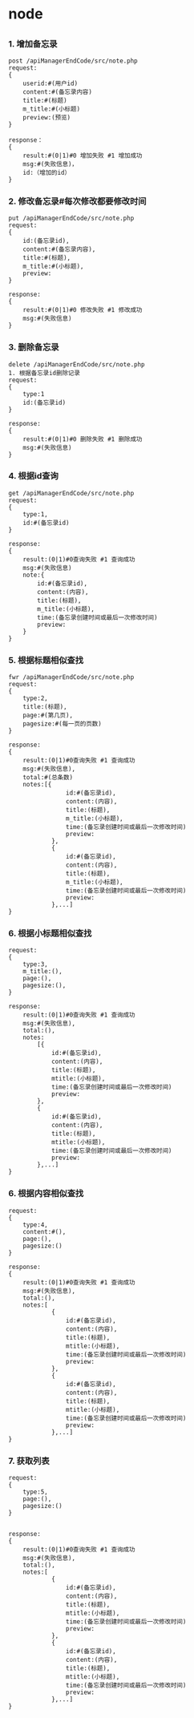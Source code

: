 # node

##

### 1. <a name='add'>增加备忘录</a>

	post /apiManagerEndCode/src/note.php
	request:
	{
		userid:#(用户id)
		content:#(备忘录内容)
		title:#(标题)
		m_title:#(小标题)
		preview:(预览)
	}
	
	response：
	{
		result:#(0|1)#0 增加失败 #1 增加成功
		msg:#(失败信息)，
		id:（增加的id）
	}


### 2. <a name='change'>修改备忘录</a>#每次修改都要修改时间
	
	put /apiManagerEndCode/src/note.php
	request:
	{
		id:(备忘录id),
		content:#(备忘录内容),
		title:#(标题),
		m_title:#(小标题),
		preview:
	}
	
	response:
	{
		result:#(0|1)#0 修改失败 #1 修改成功
		msg:#(失败信息)
	}


### 3. <a name='del'>删除备忘录</a>
	

	delete /apiManagerEndCode/src/note.php
	1. 根据备忘录id删除记录
	request:
	{
		type:1
		id:(备忘录id)
	}
	
	response:
	{
		result:#(0|1)#0 删除失败 #1 删除成功
		msg:#(失败信息)
	}


### 4. <a name='querybyid'>根据id查询</a>

	get /apiManagerEndCode/src/note.php
	request:
	{
		type:1,
		id:#(备忘录id)
	}
	
	response:
	{
		result:(0|1)#0查询失败 #1 查询成功
		msg:#(失败信息)
		note:{
			id:#(备忘录id),
			content:(内容),
			title:(标题),
			m_title:(小标题),
			time:(备忘录创建时间或最后一次修改时间)
			preview:
		}
	}

### 5. <a name='like_title'>根据标题相似查找</a>


	fwr /apiManagerEndCode/src/note.php
	request:
	{
		type:2,
		title:(标题),
		page:#(第几页),
		pagesize:#(每一页的页数)
	}
	
	response:
	{
		result:(0|1)#0查询失败 #1 查询成功
		msg:#(失败信息),
		total:#(总条数)
		notes:[{
					id:#(备忘录id),
					content:(内容),
					title:(标题),
					m_title:(小标题),
					time:(备忘录创建时间或最后一次修改时间)
					preview:
				},
				{
					id:#(备忘录id),
					content:(内容),
					title:(标题),
					m_title:(小标题),
					time:(备忘录创建时间或最后一次修改时间)
					preview:
				},...]
	}

### 6. <a name='like_m_title'>根据小标题相似查找</a>

	request:
	{
		type:3,
		m_title:(),
		page:(),
		pagesize:(),
	}
	
	response:
		result:(0|1)#0查询失败 #1 查询成功
		msg:#(失败信息),
		total:(),
		notes:
			[{
				id:#(备忘录id),
				content:(内容),
				title:(标题),
				mtitle:(小标题),
				time:(备忘录创建时间或最后一次修改时间)
				preview:
			},
			{
				id:#(备忘录id),
				content:(内容),
				title:(标题),
				mtitle:(小标题),
				time:(备忘录创建时间或最后一次修改时间)
				preview:
			},...]
	}

### 6. <a name='querybycontent'>根据内容相似查找</a>
	
	request:
	{
		type:4,
		content:#(),
		page:(),
		pagesize:()
	}
	
	response:
	{
		result:(0|1)#0查询失败 #1 查询成功
		msg:#(失败信息),
		total:(),
		notes:[
				{
					id:#(备忘录id),
					content:(内容),
					title:(标题),
					mtitle:(小标题),
					time:(备忘录创建时间或最后一次修改时间)
					preview:
				},
				{
					id:#(备忘录id),
					content:(内容),
					title:(标题),
					mtitle:(小标题),
					time:(备忘录创建时间或最后一次修改时间)
					preview:
				},...]
	}

### 7. 获取列表

	request:
	{
		type:5,
		page:(),
		pagesize:()
	}


	response:
	{
		result:(0|1)#0查询失败 #1 查询成功
		msg:#(失败信息),
		total:(),
		notes:[
				{
					id:#(备忘录id),
					content:(内容),
					title:(标题),
					mtitle:(小标题),
					time:(备忘录创建时间或最后一次修改时间)
					preview:
				},
				{
					id:#(备忘录id),
					content:(内容),
					title:(标题),
					mtitle:(小标题),
					time:(备忘录创建时间或最后一次修改时间)
					preview:
				},...]
	}